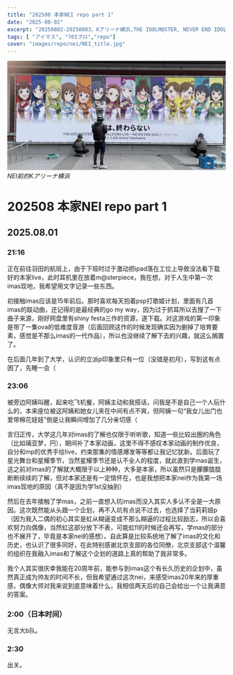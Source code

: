```yaml
---
title: "202508 本家NEI repo part 1"
date: "2025-08-02"
excerpt: "20250802-20250803，Kアリーナ横浜,THE IDOLM@STER, NEVER END IDOL"
tags: [ "アイマス", "765プロ","repo"]
cover: "images/repo/nei/NEI_title.jpg"
---
```

![NEI前的Kアリーナ横浜](images/repo/nei/NEI_title.jpg) *NEI前的Kアリーナ横浜*

# 202508 本家NEI repo part 1
## 2025.08.01 
### 21:16

正在前往羽田的航班上，由于下班时过于激动把ipad落在工位上导致没法看下载好的本家live，此时耳机里在放着m@sterpiece，我在想，对于人生中第一次imas现地，我希望用文字记录一些东西。

初接触imas应该是15年前后。那时喜欢每天抱着psp打歌姬计划，里面有几首imas的联动曲，还记得的是最经典的go my way，因为过于抓耳所以去搜了一下曲子来源，刚好网盘里有shiny festa三作的资源，遂下载。对这游戏的第一印象是带了一集ova的低难度音游（后面回顾这作的时候发现确实因为删掉了培育要素，感觉是不那么imas的一代作品），所以也没继续了解下去的兴趣，就这么搁置了。

在后面几年到了大学，认识的立派p印象里只有一位（没错是初月），写到这有点困了，先睡一会（

### 23:06
被旁边阿姨叫醒，起来吃飞机餐，阿姨主动和我搭话，问我是不是自己一个人玩什么的，本来座位被这阿姨和她女儿夹在中间有点不爽，但阿姨一句“我女儿出门也爱带棉花娃娃”倒是让我瞬间增加了几分亲切感（

言归正传，大学这几年对imas的了解也仅限于听听歌，知道一些比较出圈的角色（比如璃亚梦，円），期间补了本家动画，这里不得不感叹本家动画的制作优良，自分和mp的优秀手绘live，约束那集的情感爆发等等都让我记忆犹新。后面玩了星光舞台和星耀季节，当然星耀季节还是认不全人的程度，就此直到学mas诞生，这之前对imas的了解就大概限于以上种种，大多是本家，所以虽然只是朦朦胧胧断断续续的了解，但对本家还是有一定情怀在，也是我想把本家nei作为我第一场imas现地的原因（真不是因为学1st没抽到）

然后在去年接触了学mas，之前一直想入坑imas而没入其实人多认不全是一大原因。这次既然能从头跟一个企划，再不入坑有点说不过去，也选择了当莉莉娅p（因为我入二偶的初心其实是虹从糊逼变成不那么糊逼的过程比较励志，所以会喜欢努力向偶像，当然虹这部分放下不表，可能虹fl的时候还会再写，学mas的部分也不展开了，毕竟是本家nei的感想）。自此算是比较系统地了解了imas的文化和历史，也认识了很多同好，在此特别感谢北京支部的各位同僚，北京支部这个温馨的组织在我融入imas和了解这个企划的道路上真的帮助了我非常多。

我个人其实很庆幸我能在20周年前，能参与到imas这个有长久历史的企划中，虽然真正成为帅友的时间不长，但我希望通过这次nei，来感受imas20年来的厚重感，偶像大师对我来说到底意味着什么，我相信两天后的自己会给出一个让我满意的答案。


### 2:00（日本时间）
无言大b队。

### 2:30
出关。